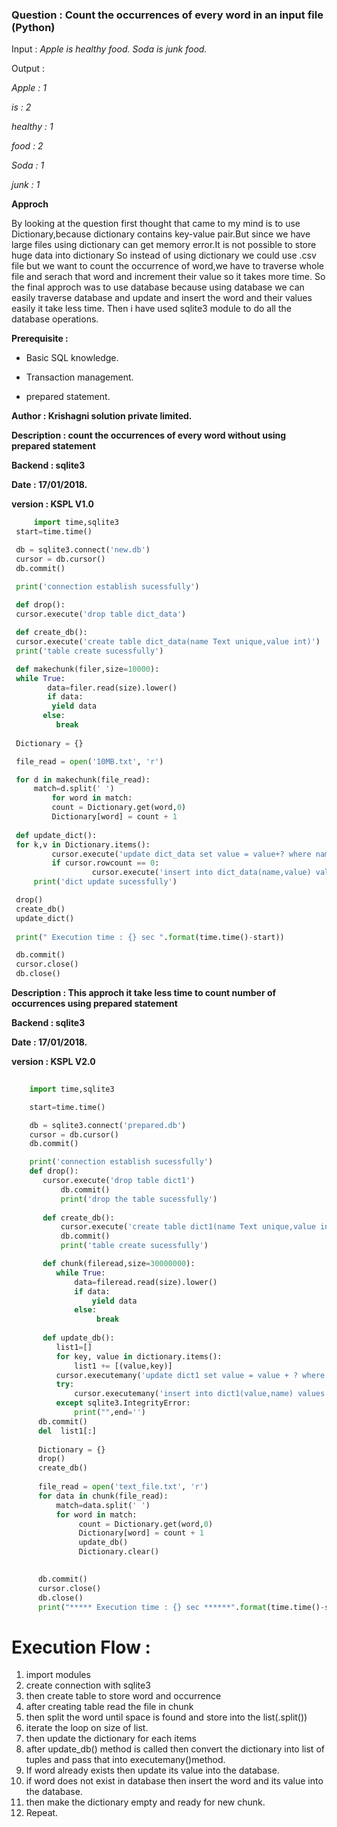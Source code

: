 ### Question : Count the occurrences of every word in an input file (Python) 

Input       : *Apple is healthy food. Soda is junk food.*

Output      : 

*Apple       : 1*  

*is          : 2*

*healthy     : 1*

*food        : 2*

*Soda        : 1*

*junk        : 1*

**Approch**

By looking at the question first thought that came to my mind is to use Dictionary,because dictionary contains key-value pair.But since we have large files using dictionary can get memory error.It is not possible to store huge data into dictionary 
So instead of using dictionary we could use .csv file but we want to count the occurrence of word,we have to traverse whole file and serach that word and increment their value so it takes more time.
So the final approch was to use database because using database we can easily traverse database and update and insert the word and their values easily it take less time.
Then i have used sqlite3 module to do all the database operations.

 **Prerequisite :** 
 -  Basic SQL knowledge.
 
 -  Transaction management.
 
 -  prepared statement.

**Author      : Krishagni solution private limited.**

**Description : count the occurrences of every word  without using prepared statement**

**Backend     : sqlite3**

**Date        : 17/01/2018.**

**version     : KSPL V1.0**


   ```python     
        import time,sqlite3
	start=time.time()

	db = sqlite3.connect('new.db')
	cursor = db.cursor()
	db.commit()

	print('connection establish sucessfully')
	
	def drop():
   	cursor.execute('drop table dict_data')
   
	def create_db():
   	cursor.execute('create table dict_data(name Text unique,value int)')
	print('table create sucessfully')

	def makechunk(filer,size=10000):
   	while True:
       	   data=filer.read(size).lower()
           if data:
           	yield data
       	  else:
          	 break
       
	Dictionary = {}

	file_read = open('10MB.txt', 'r')

	for d in makechunk(file_read):
   	    match=d.split(' ')
            for word in match:
       		count = Dictionary.get(word,0)
       		Dictionary[word] = count + 1
	
	def update_dict():
	for k,v in Dictionary.items():
     	    cursor.execute('update dict_data set value = value+? where name = ?',(v,k))
      	    if cursor.rowcount == 0:
                     cursor.execute('insert into dict_data(name,value) values (?,?)',(k,v))
        print('dict update sucessfully')  

	drop()
	create_db()
	update_dict()
	
	print(" Execution time : {} sec ".format(time.time()-start))

	db.commit()
	cursor.close()
	db.close()
```

**Description : This approch it take less time to count number of occurrences using prepared statement**

**Backend     : sqlite3**

**Date        : 17/01/2018.**

**version     : KSPL V2.0**



```python
	
	import time,sqlite3

	start=time.time()

	db = sqlite3.connect('prepared.db')
	cursor = db.cursor()
	db.commit()

	print('connection establish sucessfully')	
	def drop():
   	   cursor.execute('drop table dict1')
           db.commit()
           print('drop the table sucessfully')
   
       def create_db():
           cursor.execute('create table dict1(name Text unique,value int)')
           db.commit()
           print('table create sucessfully')

       def chunk(fileread,size=30000000):
          while True:
              data=fileread.read(size).lower()
              if data:
                  yield data
              else:
                   break
	
       def update_db():
          list1=[]
          for key, value in dictionary.items():
              list1 += [(value,key)]
          cursor.executemany('update dict1 set value = value + ? where name = ?',(list1))
          try:
              cursor.executemany('insert into dict1(value,name) values (?,?)',(list1))
          except sqlite3.IntegrityError:
              print("",end='')
      db.commit()
      del  list1[:]
 
      Dictionary = {}
      drop()
      create_db()
       
      file_read = open('text_file.txt', 'r')
      for data in chunk(file_read):
          match=data.split(' ')
          for word in match:
               count = Dictionary.get(word,0)
               Dictionary[word] = count + 1
               update_db()
               Dictionary.clear()

       
      db.commit()
      cursor.close()
      db.close()
      print("***** Execution time : {} sec ******".format(time.time()-start))

```
# Execution Flow :
1.  import modules 
2.  create connection with sqlite3
3.  then create table to store word and occurrence
4.  after creating table read the file in chunk
5.  then split the word until space is found and store into the list(.split())
6.  iterate the loop on size of list.
7.  then update the dictionary for each items 
8.  after update_db() method is called then convert the dictionary into list of tuples and pass that into executemany()method.
9.  If word already exists then update its value into the database.
10.  if word does not exist in database then insert the word and its value into the database.
11.  then make the dictionary empty and ready for new chunk. 
12.  Repeat.

